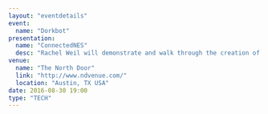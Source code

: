 ```yaml
---
layout: "eventdetails"
event: 
  name: "Dorkbot"
presentation:
  name: "ConnectedNES"
  desc: "Rachel Weil will demonstrate and walk through the creation of ConnectedNES, a unique open-source project that connects her beloved NES 8-bit game console to the Internet via a custom-built WiFi modem."
venue: 
  name: "The North Door"
  link: "http://www.ndvenue.com/"
  location: "Austin, TX USA"
date: 2016-08-30 19:00
type: "TECH"
---
```


     
